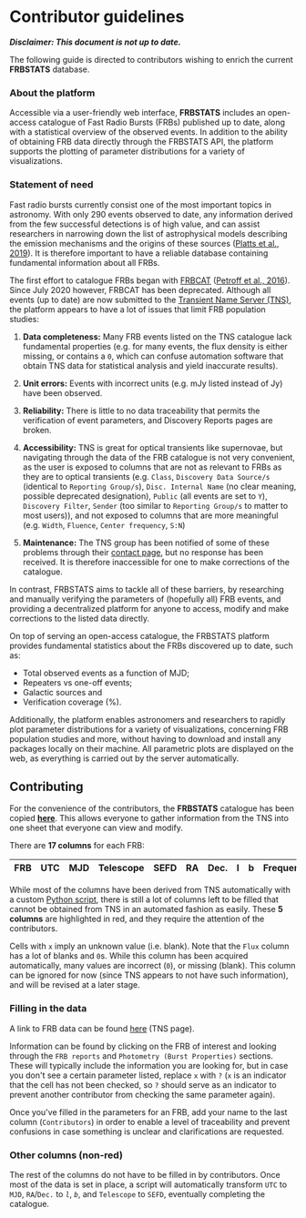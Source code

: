 # Contributor guidelines

_**Disclaimer: This document is not up to date.**_

The following guide is directed to contributors wishing to enrich the current **FRBSTATS** database.

### About the platform

Accessible via a user-friendly web interface, **FRBSTATS** includes an open-access catalogue of Fast
Radio Bursts (FRBs) published up to date, along with a statistical overview of the observed events.
In addition to the ability of obtaining FRB data directly through the FRBSTATS API, the platform
supports the plotting of parameter distributions for a variety of visualizations.

### Statement of need

Fast radio bursts currently consist one of the most important topics in astronomy. With only 290 events
observed to date, any information derived from the few successful detections is of high value, and can
assist researchers in narrowing down the list of astrophysical models describing the emission mechanisms
and the origins of these sources ([Platts et al., 2019](https://arxiv.org/abs/1810.05836)). It is
therefore important to have a reliable database containing fundamental information about all FRBs.

The first effort to catalogue FRBs began with [FRBCAT](http://frbcat.org/) ([Petroff et al., 2016](http://adsabs.harvard.edu/abs/2016PASA...33...45P)).
Since July 2020 however, FRBCAT has been deprecated. Although all events (up to date) are now submitted
to the [Transient Name Server (TNS)](https://www.wis-tns.org/), the platform appears to have a lot of
issues that limit FRB population studies:

1. **Data completeness:** Many FRB events listed on the TNS catalogue lack fundamental properties (e.g. for many events, the flux density is either missing, or contains a `0`, which can confuse automation software that obtain TNS data for statistical analysis and yield inaccurate results).

2. **Unit errors:** Events with incorrect units (e.g. mJy listed instead of Jy) have been observed.

3. **Reliability:** There is little to no data traceability that permits the verification of event parameters, and Discovery Reports pages are broken.

4. **Accessibility:** TNS is great for optical transients like supernovae, but navigating through the data of the FRB catalogue is not very convenient, as the user is exposed to columns that are not as relevant to FRBs as they are to optical transients (e.g. `Class`, `Discovery Data Source/s` (identical to `Reporting Group/s`), `Disc. Internal Name` (no clear meaning, possible deprecated designation), `Public` (all events are set to `Y`), `Discovery Filter`, `Sender` (too similar to `Reporting Group/s` to matter to most users)), and not exposed to columns that are more meaningful (e.g. `Width`, `Fluence`, `Center frequency`, `S:N`)

5. **Maintenance:** The TNS group has been notified of some of these problems through their [contact page](https://www.wis-tns.org/content/contact-us), but no response has been received. It is therefore inaccessible for one to make corrections of the catalogue.

In contrast, FRBSTATS aims to tackle all of these barriers, by researching and manually verifying the parameters of
(hopefully all) FRB events, and providing a decentralized platform for anyone to access, modify and make corrections
to the listed data directly.

On top of serving an open-access catalogue, the FRBSTATS platform provides fundamental statistics about
the FRBs discovered up to date, such as:

- Total observed events as a function of MJD;
- Repeaters vs one-off events;
- Galactic sources and
- Verification coverage (%).

Additionally, the platform enables astronomers and researchers to rapidly plot parameter distributions for a
variety of visualizations, concerning FRB population studies and more, without having to download and install any
packages locally on their machine. All parametric plots are displayed on the web, as everything is carried out
by the server automatically.

## Contributing

For the convenience of the contributors, the **FRBSTATS** catalogue has been copied **[here](https://docs.google.com/spreadsheets/d/1W27KNa6yJzYA_b8HLSz4hxtWEZQtxUhGTXfQjlXgpzY/edit?usp=sharing)**.
This allows everyone to gather information from the TNS into one sheet that everyone can view and modify.

There are **17 columns** for each FRB:

| FRB	| UTC	| MJD	| Telescope	| SEFD | RA | Dec. | l | b | Frequency | DM | Flux | Width | Fluence | S:N | Status | Contributor |
| :-- | :-- | :-- | :-------- | :--- | :-- | :--- | :-- | :-- | :-------- | :- | :--- | :---- | :------ | :-- | :----- | :---------- |

While most of the columns have been derived from TNS automatically with a custom [Python script](https://github.com/HeRTA/FRBSTATS/blob/main/parser.py),
there is still a lot of columns left to be filled that cannot be obtained from TNS in an automated fashion as easily.
These **5 columns** are highlighted in red, and they require the attention of the contributors.

Cells with `x` imply an unknown value (i.e. blank). Note that the `Flux` column has a lot of blanks and `0`s. While
this column has been acquired automatically, many values are incorrect (`0`), or missing (blank). This column can be
ignored for now (since TNS appears to not have such information), and will be revised at a later stage.

### Filling in the data

A link to FRB data can be found [here](https://www.wis-tns.org/search?&discovered_period_value=&discovered_period_units=days&unclassified_at=0&classified_sne=0&include_frb=1&name=frb&name_like=0&isTNS_AT=all&public=all&ra=&decl=&radius=&coords_unit=arcsec&reporting_groupid%5B%5D=null&groupid%5B%5D=null&classifier_groupid%5B%5D=null&objtype%5B%5D=null&at_type%5B%5D=5&date_start%5Bdate%5D=&date_end%5Bdate%5D=&discovery_mag_min=&discovery_mag_max=&internal_name=&discoverer=&classifier=&spectra_count=&redshift_min=&redshift_max=&hostname=&ext_catid=&ra_range_min=&ra_range_max=&decl_range_min=&decl_range_max=&discovery_instrument%5B%5D=null&classification_instrument%5B%5D=null&associated_groups%5B%5D=null&official_discovery=0&official_classification=0&at_rep_remarks=&class_rep_remarks=&frb_repeat=all&frb_repeater_of_objid=&frb_measured_redshift=0&frb_dm_range_min=&frb_dm_range_max=&frb_rm_range_min=&frb_rm_range_max=&frb_snr_range_min=&frb_snr_range_max=&frb_flux_range_min=&frb_flux_range_max=&num_page=500&display%5Bredshift%5D=0&display%5Bhostname%5D=0&display%5Bhost_redshift%5D=0&display%5Bsource_group_name%5D=0&display%5Bclassifying_source_group_name%5D=0&display%5Bdiscovering_instrument_name%5D=0&display%5Bclassifing_instrument_name%5D=0&display%5Bprograms_name%5D=0&display%5Binternal_name%5D=0&display%5BisTNS_AT%5D=0&display%5Bpublic%5D=0&display%5Bend_pop_period%5D=0&display%5Bspectra_count%5D=0&display%5Bdiscoverymag%5D=1&display%5Bdiscmagfilter%5D=0&display%5Bdiscoverydate%5D=1&display%5Bdiscoverer%5D=0&display%5Bremarks%5D=0&display%5Bsources%5D=0&display%5Bbibcode%5D=0&display%5Bext_catalogs%5D=0&display%5Brepeater_of_objid%5D=0&display%5Bdm%5D=1&display%5Bgalactic_max_dm%5D=0&display%5Bbarycentric_event_time%5D=0&display%5Bpublic_webpage%5D=0) (TNS page).

Information can be found by clicking on the FRB of interest and looking through the `FRB reports` and `Photometry (Burst Properties)` sections.
These will typically include the information you are looking for, but in case you don't see a certain parameter listed,
replace `x` with `?` (`x` is an indicator that the cell has not been checked, so `?` should serve as an indicator to prevent
another contributor from checking the same parameter again).

Once you've filled in the parameters for an FRB, add your name to the last column (`Contributors`) in order
to enable a level of traceability and prevent confusions in case something is unclear and clarifications
are requested.

### Other columns (non-red)

The rest of the columns do not have to be filled in by contributors. Once most of the data is set in place,
a script will automatically transform `UTC` to `MJD`, `RA`/`Dec.` to *`l`*, *`b`*, and `Telescope` to `SEFD`,
eventually completing the catalogue.

